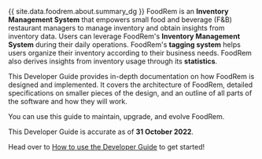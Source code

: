 <!-- markdownlint-disable-file first-line-h1 -->
<!-- markdownlint-disable-next-line proper-names -->
{{ site.data.foodrem.about.summary_dg }}
FoodRem is an **Inventory Management System** that empowers small food and beverage (F&B) restaurant managers to manage inventory and obtain insights from inventory data. Users can leverage FoodRem's **Inventory Management System** during their daily operations. FoodRem's **tagging system** helps users organize their inventory according to their business needs. FoodRem also derives insights from inventory usage through its **statistics**.

This Developer Guide provides in-depth documentation on how FoodRem is designed and implemented. It covers the architecture of FoodRem, detailed specifications on smaller pieces of the design, and an outline of all parts of the software and how they will work. 

You can use this guide to maintain, upgrade, and evolve FoodRem.

This Developer Guide is accurate as of **31 October 2022**.

Head over to [How to use the Developer Guide](#how-to-use-the-developer-guide) to get started!
